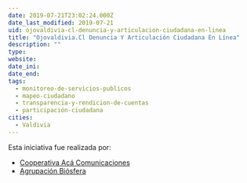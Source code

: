 ```yaml
---
date: 2019-07-21T23:02:24.000Z
date_last_modified: 2019-07-21
uid: ojovaldivia-cl-denuncia-y-articulacion-ciudadana-en-linea
title: "Ojovaldivia.Cl Denuncia Y Articulación Ciudadana En Línea"
description: ""
type: 
website: 
date_ini: 
date_end: 
tags:
  - monitoreo-de-servicios-publicos
  - mapeo-ciudadano
  - transparencia-y-rendicion-de-cuentas
  - participación-ciudadana
cities: 
  - Valdivia
---
```


Esta iniciativa fue realizada por:

- [Cooperativa Acá Comunicaciones](/organizaciones/cooperativa-aca-comunicaciones)
- [Agrupación Biósfera](/organizaciones/agrupacion-biosfera)
